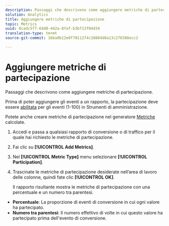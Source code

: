 ```yaml
---
description: Passaggi che descrivono come aggiungere metriche di partecipazione.
solution: Analytics
title: Aggiungere metriche di partecipazione
topic: Metrics
uuid: 0cadc5f7-64d0-442a-8faf-b3bf13f04434
translation-type: tm+mt
source-git-commit: 16ba0b12e0f70112f4c10804d0a13c278388ecc2

---
```



# Aggiungere metriche di partecipazione

Passaggi che descrivono come aggiungere metriche di partecipazione.

Prima di poter aggiungere gli eventi a un rapporto, la partecipazione deve essere [abilitata](/help/components/c-variables/c-metrics/metrics-participation.md) per gli eventi (1-100) in Strumenti di amministrazione.

Potete anche creare metriche di partecipazione nel generatore [Metriche](https://marketing.adobe.com/resources/help/en_US/analytics/calcmetrics/participation_metric.html) calcolate.

1. Accedi e passa a qualsiasi rapporto di conversione o di traffico per il quale hai richiesto le metriche di partecipazione.
1. Fai clic su **[!UICONTROL Add Metrics]**.
1. Nel **[!UICONTROL Metric Type]** menu selezionare **[!UICONTROL Participation]**.
1. Trascinate le metriche di partecipazione desiderate nell’area di lavoro delle colonne, quindi fate clic **[!UICONTROL OK]**.

   Il rapporto risultante mostra le metriche di partecipazione con una percentuale e un numero tra parentesi.

* **Percentuale**: La proporzione di eventi di conversione in cui ogni valore ha partecipato.
* **Numero tra parentesi**: Il numero effettivo di volte in cui questo valore ha partecipato prima dell'evento di conversione.

